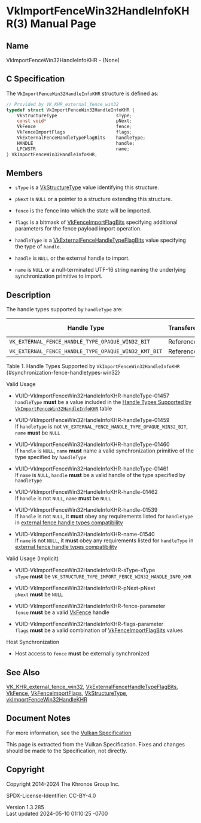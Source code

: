 # VkImportFenceWin32HandleInfoKHR(3) Manual Page

## Name

VkImportFenceWin32HandleInfoKHR - (None)



## <a href="#_c_specification" class="anchor"></a>C Specification

The `VkImportFenceWin32HandleInfoKHR` structure is defined as:

``` c
// Provided by VK_KHR_external_fence_win32
typedef struct VkImportFenceWin32HandleInfoKHR {
    VkStructureType                      sType;
    const void*                          pNext;
    VkFence                              fence;
    VkFenceImportFlags                   flags;
    VkExternalFenceHandleTypeFlagBits    handleType;
    HANDLE                               handle;
    LPCWSTR                              name;
} VkImportFenceWin32HandleInfoKHR;
```

## <a href="#_members" class="anchor"></a>Members

- `sType` is a [VkStructureType](https://registry.khronos.org/vulkan/specs/1.3-extensions/man/html/VkStructureType.html) value identifying
  this structure.

- `pNext` is `NULL` or a pointer to a structure extending this
  structure.

- `fence` is the fence into which the state will be imported.

- `flags` is a bitmask of
  [VkFenceImportFlagBits](https://registry.khronos.org/vulkan/specs/1.3-extensions/man/html/VkFenceImportFlagBits.html) specifying
  additional parameters for the fence payload import operation.

- `handleType` is a
  [VkExternalFenceHandleTypeFlagBits](https://registry.khronos.org/vulkan/specs/1.3-extensions/man/html/VkExternalFenceHandleTypeFlagBits.html)
  value specifying the type of `handle`.

- `handle` is `NULL` or the external handle to import.

- `name` is `NULL` or a null-terminated UTF-16 string naming the
  underlying synchronization primitive to import.

## <a href="#_description" class="anchor"></a>Description

The handle types supported by `handleType` are:

| Handle Type                                          | Transference | Permanence Supported |
|------------------------------------------------------|--------------|----------------------|
| `VK_EXTERNAL_FENCE_HANDLE_TYPE_OPAQUE_WIN32_BIT`     | Reference    | Temporary,Permanent  |
| `VK_EXTERNAL_FENCE_HANDLE_TYPE_OPAQUE_WIN32_KMT_BIT` | Reference    | Temporary,Permanent  |

Table 1. Handle Types Supported by `VkImportFenceWin32HandleInfoKHR`
{#synchronization-fence-handletypes-win32}

Valid Usage

- <a href="#VUID-VkImportFenceWin32HandleInfoKHR-handleType-01457"
  id="VUID-VkImportFenceWin32HandleInfoKHR-handleType-01457"></a>
  VUID-VkImportFenceWin32HandleInfoKHR-handleType-01457  
  `handleType` **must** be a value included in the <a
  href="https://registry.khronos.org/vulkan/specs/1.3-extensions/html/vkspec.html#synchronization-fence-handletypes-win32"
  target="_blank" rel="noopener">Handle Types Supported by
  <code>VkImportFenceWin32HandleInfoKHR</code></a> table

- <a href="#VUID-VkImportFenceWin32HandleInfoKHR-handleType-01459"
  id="VUID-VkImportFenceWin32HandleInfoKHR-handleType-01459"></a>
  VUID-VkImportFenceWin32HandleInfoKHR-handleType-01459  
  If `handleType` is not
  `VK_EXTERNAL_FENCE_HANDLE_TYPE_OPAQUE_WIN32_BIT`, `name` **must** be
  `NULL`

- <a href="#VUID-VkImportFenceWin32HandleInfoKHR-handleType-01460"
  id="VUID-VkImportFenceWin32HandleInfoKHR-handleType-01460"></a>
  VUID-VkImportFenceWin32HandleInfoKHR-handleType-01460  
  If `handle` is `NULL`, `name` **must** name a valid synchronization
  primitive of the type specified by `handleType`

- <a href="#VUID-VkImportFenceWin32HandleInfoKHR-handleType-01461"
  id="VUID-VkImportFenceWin32HandleInfoKHR-handleType-01461"></a>
  VUID-VkImportFenceWin32HandleInfoKHR-handleType-01461  
  If `name` is `NULL`, `handle` **must** be a valid handle of the type
  specified by `handleType`

- <a href="#VUID-VkImportFenceWin32HandleInfoKHR-handle-01462"
  id="VUID-VkImportFenceWin32HandleInfoKHR-handle-01462"></a>
  VUID-VkImportFenceWin32HandleInfoKHR-handle-01462  
  If `handle` is not `NULL`, `name` **must** be `NULL`

- <a href="#VUID-VkImportFenceWin32HandleInfoKHR-handle-01539"
  id="VUID-VkImportFenceWin32HandleInfoKHR-handle-01539"></a>
  VUID-VkImportFenceWin32HandleInfoKHR-handle-01539  
  If `handle` is not `NULL`, it **must** obey any requirements listed
  for `handleType` in <a
  href="https://registry.khronos.org/vulkan/specs/1.3-extensions/html/vkspec.html#external-fence-handle-types-compatibility"
  target="_blank" rel="noopener">external fence handle types
  compatibility</a>

- <a href="#VUID-VkImportFenceWin32HandleInfoKHR-name-01540"
  id="VUID-VkImportFenceWin32HandleInfoKHR-name-01540"></a>
  VUID-VkImportFenceWin32HandleInfoKHR-name-01540  
  If `name` is not `NULL`, it **must** obey any requirements listed for
  `handleType` in <a
  href="https://registry.khronos.org/vulkan/specs/1.3-extensions/html/vkspec.html#external-fence-handle-types-compatibility"
  target="_blank" rel="noopener">external fence handle types
  compatibility</a>

Valid Usage (Implicit)

- <a href="#VUID-VkImportFenceWin32HandleInfoKHR-sType-sType"
  id="VUID-VkImportFenceWin32HandleInfoKHR-sType-sType"></a>
  VUID-VkImportFenceWin32HandleInfoKHR-sType-sType  
  `sType` **must** be
  `VK_STRUCTURE_TYPE_IMPORT_FENCE_WIN32_HANDLE_INFO_KHR`

- <a href="#VUID-VkImportFenceWin32HandleInfoKHR-pNext-pNext"
  id="VUID-VkImportFenceWin32HandleInfoKHR-pNext-pNext"></a>
  VUID-VkImportFenceWin32HandleInfoKHR-pNext-pNext  
  `pNext` **must** be `NULL`

- <a href="#VUID-VkImportFenceWin32HandleInfoKHR-fence-parameter"
  id="VUID-VkImportFenceWin32HandleInfoKHR-fence-parameter"></a>
  VUID-VkImportFenceWin32HandleInfoKHR-fence-parameter  
  `fence` **must** be a valid [VkFence](https://registry.khronos.org/vulkan/specs/1.3-extensions/man/html/VkFence.html) handle

- <a href="#VUID-VkImportFenceWin32HandleInfoKHR-flags-parameter"
  id="VUID-VkImportFenceWin32HandleInfoKHR-flags-parameter"></a>
  VUID-VkImportFenceWin32HandleInfoKHR-flags-parameter  
  `flags` **must** be a valid combination of
  [VkFenceImportFlagBits](https://registry.khronos.org/vulkan/specs/1.3-extensions/man/html/VkFenceImportFlagBits.html) values

Host Synchronization

- Host access to `fence` **must** be externally synchronized

## <a href="#_see_also" class="anchor"></a>See Also

[VK_KHR_external_fence_win32](https://registry.khronos.org/vulkan/specs/1.3-extensions/man/html/VK_KHR_external_fence_win32.html),
[VkExternalFenceHandleTypeFlagBits](https://registry.khronos.org/vulkan/specs/1.3-extensions/man/html/VkExternalFenceHandleTypeFlagBits.html),
[VkFence](https://registry.khronos.org/vulkan/specs/1.3-extensions/man/html/VkFence.html), [VkFenceImportFlags](https://registry.khronos.org/vulkan/specs/1.3-extensions/man/html/VkFenceImportFlags.html),
[VkStructureType](https://registry.khronos.org/vulkan/specs/1.3-extensions/man/html/VkStructureType.html),
[vkImportFenceWin32HandleKHR](https://registry.khronos.org/vulkan/specs/1.3-extensions/man/html/vkImportFenceWin32HandleKHR.html)

## <a href="#_document_notes" class="anchor"></a>Document Notes

For more information, see the <a
href="https://registry.khronos.org/vulkan/specs/1.3-extensions/html/vkspec.html#VkImportFenceWin32HandleInfoKHR"
target="_blank" rel="noopener">Vulkan Specification</a>

This page is extracted from the Vulkan Specification. Fixes and changes
should be made to the Specification, not directly.

## <a href="#_copyright" class="anchor"></a>Copyright

Copyright 2014-2024 The Khronos Group Inc.

SPDX-License-Identifier: CC-BY-4.0

Version 1.3.285  
Last updated 2024-05-10 01:10:25 -0700
